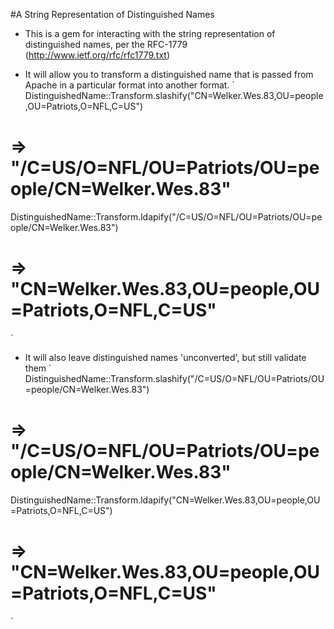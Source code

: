 #A String Representation of Distinguished Names

* This is a gem for interacting with the string representation of distinguished names, per the RFC-1779 (http://www.ietf.org/rfc/rfc1779.txt)

* It will allow you to transform a distinguished name that is passed from Apache in a particular format into another format.
`
DistinguishedName::Transform.slashify("CN=Welker.Wes.83,OU=people,OU=Patriots,O=NFL,C=US")
# => "/C=US/O=NFL/OU=Patriots/OU=people/CN=Welker.Wes.83"
DistinguishedName::Transform.ldapify("/C=US/O=NFL/OU=Patriots/OU=people/CN=Welker.Wes.83")
# => "CN=Welker.Wes.83,OU=people,OU=Patriots,O=NFL,C=US"
`

* It will also leave distinguished names 'unconverted', but still validate them
`
DistinguishedName::Transform.slashify("/C=US/O=NFL/OU=Patriots/OU=people/CN=Welker.Wes.83")
# => "/C=US/O=NFL/OU=Patriots/OU=people/CN=Welker.Wes.83"
DistinguishedName::Transform.ldapify("CN=Welker.Wes.83,OU=people,OU=Patriots,O=NFL,C=US")
# => "CN=Welker.Wes.83,OU=people,OU=Patriots,O=NFL,C=US"
`
